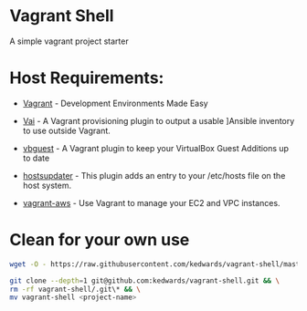 # Vagrant Shell

A simple vagrant project starter

# Host Requirements:

- [Vagrant](https://www.vagrantup.com/) - Development Environments Made Easy

- [Vai](https://github.com/cjsteel/vagrant-plugin-vai) - A Vagrant provisioning plugin to output a usable ]Ansible inventory to use outside Vagrant.

- [vbguest](https://github.com/dotless-de/vagrant-vbguest) -  A Vagrant plugin to keep your VirtualBox Guest Additions up to date

- [hostsupdater](https://github.com/cogitatio/vagrant-hostsupdater) - This plugin adds an entry to your /etc/hosts file on the host system.

- [vagrant-aws](https://github.com/mitchellh/vagrant-aws) - Use Vagrant to manage your EC2 and VPC instances.

# Clean for your own use

```sh
wget -O - https://raw.githubusercontent.com/kedwards/vagrant-shell/master/install.sh | sudo bash -s <project-name> <sudo_password>
```

```sh
git clone --depth=1 git@github.com:kedwards/vagrant-shell.git && \
rm -rf vagrant-shell/.git\* && \
mv vagrant-shell <project-name>
```